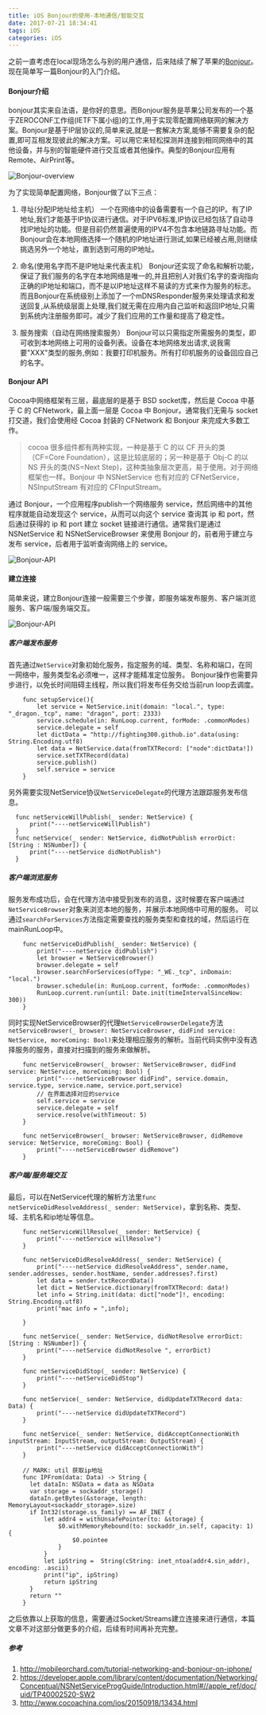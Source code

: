 ```yaml
---
title: iOS Bonjour的使用-本地通信/智能交互
date: 2017-07-21 18:34:41
tags: iOS
categories: iOS
---
```


之前一直考虑在local现场怎么与别的用户通信，后来陆续了解了苹果的[Bonjour](https://developer.apple.com/library/content/documentation/Cocoa/Conceptual/NetServices/Introduction.html)。现在简单写一篇Bonjour的入门介绍。

#### Bonjour介绍  

bonjour其实来自法语，是你好的意思。而Bonjour服务是苹果公司发布的一个基于ZEROCONF工作组(IETF下属小组)的工作,用于实现零配置网络联网的解决方案。Bonjour是基于IP层协议的,简单来说,就是一套解决方案,能够不需要复杂的配置,即可互相发现彼此的解决方案。可以用它来轻松探测并连接到相同网络中的其他设备，并与别的智能硬件进行交互或者其他操作。典型的Bonjour应用有Remote、AirPrint等。

![Bonjour-overview](http://ojca2gwha.bkt.clouddn.com/iOS-bonjour-Overview.png)

为了实现简单配置网络，Bonjour做了以下三点：   
1. 寻址(分配IP地址给主机）
一个在网络中的设备需要有一个自己的IP。有了IP地址,我们才能基于IP协议进行通信。对于IPV6标准,IP协议已经包括了自动寻找IP地址的功能。但是目前仍然普遍使用的IPV4不包含本地链路寻址功能。而Bonjour会在本地网络选择一个随机的IP地址进行测试,如果已经被占用,则继续挑选另外一个地址，直到选到可用的IP地址。

2. 命名(使用名字而不是IP地址来代表主机）
Bonjour还实现了命名和解析功能，保证了我们服务的名字在本地网络是唯一的,并且把别人对我们名字的查询指向正确的IP地址和端口，而不是以IP地址这样不易读的方式来作为服务的标志。
而且Bonjour在系统级别上添加了一个mDNSResponder服务来处理请求和发送回复,从系统级层面上处理,我们就无需在应用内自己监听和返回IP地址,只需到系统内注册服务即可。减少了我们应用的工作量和提高了稳定性。

3. 服务搜索（自动在网络搜索服务）
Bonjour可以只需指定所需服务的类型，即可收到本地网络上可用的设备列表。设备在本地网络发出请求,说我需要"XXX"类型的服务,例如：我要打印机服务。所有打印机服务的设备回应自己的名字。

<!--more-->
#### Bonjour API

Cocoa中网络框架有三层，最底层的是基于 BSD socket库，然后是 Cocoa 中基于 C 的 CFNetwork，最上面一层是 Cocoa 中 Bonjour。通常我们无需与 socket 打交道，我们会使用经 Cocoa 封装的 CFNetwork 和 Bonjour 来完成大多数工作。  
> cocoa 很多组件都有两种实现，一种是基于 C 的以 CF 开头的类（CF=Core Foundation），这是比较底层的；另一种是基于 Obj-C 的以 NS 开头的类(NS=Next Step)，这种类抽象层次更高，易于使用。对于网络框架也一样。Bonjour 中 NSNetService 也有对应的 CFNetService，NSInputStream 有对应的 CFInputStream。  

通过 Bonjour，一个应用程序publish一个网络服务 service，然后网络中的其他程序就能自动发现这个 service，从而可以向这个 service 查询其 ip 和 port，然后通过获得的 ip 和 port 建立 socket 链接进行通信。通常我们是通过 NSNetService 和 NSNetServiceBrowser 来使用 Bonjour 的，前者用于建立与发布 service，后者用于监听查询网络上的 service。

![Bonjour-API](http://ojca2gwha.bkt.clouddn.com/iOS-bonjour-API.png)

#### 建立连接

简单来说，建立Bonjour连接一般需要三个步骤，即服务端发布服务、客户端浏览服务、客户端/服务端交互。

![Bonjour-API](http://ojca2gwha.bkt.clouddn.com/iOS-bonjour-API1.png)
##### 客户端发布服务

首先通过`NetService`对象初始化服务，指定服务的域、类型、名称和端口，在同一网络中，服务类型名必须唯一，这样才能精准定位服务。
Bonjour操作也需要异步进行，以免长时间阻碍主线程，所以我们将发布任务交给当前run loop去调度。   

```
    func setupService(){
        let service = NetService.init(domain: "local.", type: "_dragon._tcp", name: "dragon", port: 2333)
        service.schedule(in: RunLoop.current, forMode: .commonModes)
        service.delegate = self
        let dictData = "http://fighting300.github.io".data(using: String.Encoding.utf8)
        let data = NetService.data(fromTXTRecord: ["node":dictData!])
        service.setTXTRecord(data)
        service.publish()
        self.service = service
    }
```

另外需要实现NetService协议`NetServiceDelegate`的代理方法跟踪服务发布信息。  

```
  func netServiceWillPublish(_ sender: NetService) {
      print("----netServiceWillPublish")
  }
  func netService(_ sender: NetService, didNotPublish errorDict: [String : NSNumber]) {
      print("----netService didNotPublish")
  }

```

##### 客户端浏览服务

服务发布成功后，会在代理方法中接受到发布的消息，这时候要在客户端通过`NetServiceBrowser`对象来浏览本地的服务，并展示本地网络中可用的服务。
可以通过`searchForServices`方法指定需要查找的服务类型和查找的域，然后运行在mainRunLoop中。

```
    func netServiceDidPublish(_ sender: NetService) {
        print("----netService didPublish")
        let browser = NetServiceBrowser()
        browser.delegate = self
        browser.searchForServices(ofType: "_WE._tcp", inDomain: "local.")
        browser.schedule(in: RunLoop.current, forMode: .commonModes)
        RunLoop.current.run(until: Date.init(timeIntervalSinceNow: 300))
    }

```

同时实现NetServiceBrowser的代理`NetServiceBrowserDelegate`方法`netServiceBrowser(_ browser: NetServiceBrowser, didFind service: NetService, moreComing: Bool)`来处理相应服务的解析。当前代码实例中没有选择服务的服务，直接对扫描到的服务来做解析。

```
    func netServiceBrowser(_ browser: NetServiceBrowser, didFind service: NetService, moreComing: Bool) {
        print("----netServiceBrowser didFind", service.domain, service.type, service.name, service.port,service)
        // 在界面选择对应的service
        self.service = service
        service.delegate = self
        service.resolve(withTimeout: 5)
    }

    func netServiceBrowser(_ browser: NetServiceBrowser, didRemove service: NetService, moreComing: Bool) {
        print("----netServiceBrowser didRemove")
    }
```
##### 客户端/服务端交互

最后，可以在NetService代理的解析方法里`func netServiceDidResolveAddress(_ sender: NetService)`，拿到名称、类型、域、主机名和ip地址等信息。

```
    func netServiceWillResolve(_ sender: NetService) {
        print("----netService willResolve")
    }

    func netServiceDidResolveAddress(_ sender: NetService) {
        print("----netService didResolveAddress", sender.name, sender.addresses, sender.hostName, sender.addresses?.first)
        let data = sender.txtRecordData()
        let dict = NetService.dictionary(fromTXTRecord: data!)
        let info = String.init(data: dict["node"]!, encoding: String.Encoding.utf8)
        print("mac info = ",info);

    }

    func netService(_ sender: NetService, didNotResolve errorDict: [String : NSNumber]) {
        print("----netService didNotResolve ", errorDict)
    }

    func netServiceDidStop(_ sender: NetService) {
        print("----netServiceDidStop")
    }

    func netService(_ sender: NetService, didUpdateTXTRecord data: Data) {
        print("----netService didUpdateTXTRecord")
    }

    func netService(_ sender: NetService, didAcceptConnectionWith inputStream: InputStream, outputStream: OutputStream) {
        print("----netService didAcceptConnectionWith")
    }

    // MARK: util 获取ip地址
    func IPFrom(data: Data) -> String {
      let dataIn: NSData = data as NSData
      var storage = sockaddr_storage()
      dataIn.getBytes(&storage, length: MemoryLayout<sockaddr_storage>.size)
      if Int32(storage.ss_family) == AF_INET {
          let addr4 = withUnsafePointer(to: &storage) {
              $0.withMemoryRebound(to: sockaddr_in.self, capacity: 1) {
                  $0.pointee
              }
          }
          let ipString =  String(cString: inet_ntoa(addr4.sin_addr), encoding: .ascii)
          print("ip", ipString)
          return ipString
      }
      return ""
    }
```

之后依靠以上获取的信息，需要通过Socket/Streams建立连接来进行通信，本篇文章不对这部分做更多的介绍，后续有时间再补充完整。

##### 参考    
1. http://mobileorchard.com/tutorial-networking-and-bonjour-on-iphone/
2. https://developer.apple.com/library/content/documentation/Networking/Conceptual/NSNetServiceProgGuide/Introduction.html#//apple_ref/doc/uid/TP40002520-SW2
3. http://www.cocoachina.com/ios/20150918/13434.html
